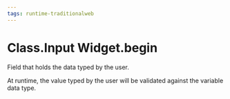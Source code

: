 ```yaml
---
tags: runtime-traditionalweb
---
```


# Class.Input Widget.begin

Field that holds the data typed by the user.

At runtime, the value typed by the user will be validated against the variable data type.

